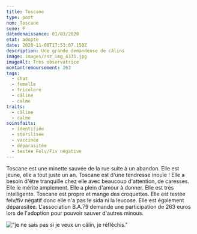 ```yaml
---
title: Toscane
type: post
nom: Toscane
sexe: F
datedenaissance: 01/03/2020
etat: adopte
date: 2020-11-08T17:53:07.150Z
description: Une grande demandeuse de câlins
image: images/rsz_img_4331.jpg
imageAlt: Très observatrice
montantremoursement: 263
tags:
  - chat
  - femelle
  - tricolore
  - câline
  - calme
traits:
  - câline
  - calme
soinsfaits:
  - identifiée
  - stérilisée
  - vaccinée
  - déparasitée
  - testée Felv/Fiv négative
---
```

Toscane est une minette sauvée de la rue suite à un abandon. Elle est jeune, elle a tout juste un an. Toscane est d'une tendresse inouïe ! Elle a besoin d'être tranquille chez elle avec beaucoup d'attention, de caresses. Elle le mérite amplement. Elle a plein d'amour à donner. Elle est très intelligente. Toscane est propre et mange des croquettes. Elle est testée felv/fiv négatif donc elle n'a pas le sida ni la leucose. Elle est également déparasitée. L'association B.A.79 demande une participation de 263 euros lors de l'adoption pour pouvoir sauver d'autres minous.



![](images/rsz_img_4333.jpg "\"je ne sais pas si je veux un câlin, je réfléchis.\" ")